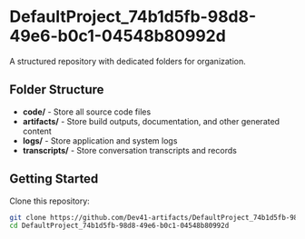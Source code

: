 # DefaultProject_74b1d5fb-98d8-49e6-b0c1-04548b80992d
A structured repository with dedicated folders for organization.

## Folder Structure

- **code/** - Store all source code files
- **artifacts/** - Store build outputs, documentation, and other generated content
- **logs/** - Store application and system logs
- **transcripts/** - Store conversation transcripts and records

## Getting Started

Clone this repository:
```bash
git clone https://github.com/Dev41-artifacts/DefaultProject_74b1d5fb-98d8-49e6-b0c1-04548b80992d
cd DefaultProject_74b1d5fb-98d8-49e6-b0c1-04548b80992d
```
